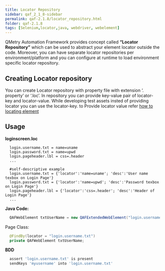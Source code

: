 ```yaml
---
title: Locator Repository
sidebar: qaf_2_1_8-sidebar
permalink: qaf-2.1.8/locator_repository.html
folder: qaf-2.1.8
tags: [Selenium,locator,java, webdriver, webelement]
---
```


QMetry Automation Framework provides concept called **“Locator Repository”** which can be used to abstract your element locator outside the code. Moreover, you can have separate locator repositories per environment/platform and you can configure at runtime to load environment specific locator repository. 

## Creating Locator repository
You can create Locator repository with property file with extension ‘. property’ or ‘.loc’. In repository you can provide key-value pair of locator-key and locator-value. While developing test assets insted of providing locator you can use the locator-key. to Provide locator value refer [how to locating element](locating_elements.html)

## Usage

**loginscreen.loc**

```properties
  login.username.txt = name=uname
  login.password.txt = name=upwd
  login.pageheader.lbl = css=.header
  ...
  
  #self-descriptive example
  login.username.txt = {'locator':'name=uname'; 'desc':'User name texbox on Login Page'}
  login.password.txt = {'locator':'name=upwd'; 'desc':'Password texbox on Login Page'}
  login.pageheader.lbl = {'locator':'css=.header'; 'desc':'Header of Login Page'}
  ...
```
**Java Code:**

```java
  QAFWebElement txtUserName = new QAFExtendedWebElement("login.username.txt");
```

Page Class:

```java
  @FindBy(locator = "login.username.txt")
  private QAFWebElement txtUserName;
```

**BDD**

```javaScript
  assert 'login.username.txt' is present
  sendKeys 'myusername' into 'login.username.txt'
```

